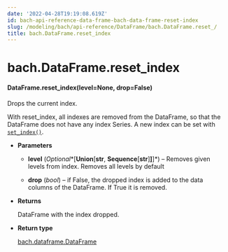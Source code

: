 ```yaml
---
date: '2022-04-28T19:19:08.619Z'
id: bach-api-reference-data-frame-bach-data-frame-reset-index
slug: /modeling/bach/api-reference/DataFrame/bach.DataFrame.reset_/
title: bach.DataFrame.reset_index
---
```


# bach.DataFrame.reset_index


#### DataFrame.reset_index(level=None, drop=False)
Drops the current index.

With reset_index, all indexes are removed from the DataFrame, so that the DataFrame does not have any
index Series. A new index can be set with [`set_index()`](/docs/modeling/bach/api-reference/DataFrame/bach.DataFrame.set-index/#bach.DataFrame.set-index).


* **Parameters**

    
    * **level** (*Optional**[**Union**[**str**, **Sequence**[**str**]**]**]*) – Removes given levels from index. Removes all levels by default


    * **drop** (*bool*) – if False, the dropped index is added to the data columns of the DataFrame. If True it
    is removed.



* **Returns**

    DataFrame with the index dropped.



* **Return type**

    [bach.dataframe.DataFrame](/docs/modeling/bach/api-reference/DataFrame/bach.DataFrame/#bach.DataFrame)


<!-- !! processed by numpydoc !! -->
